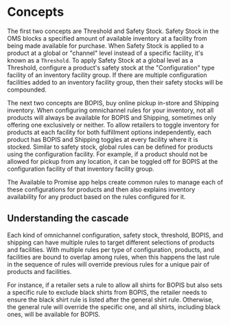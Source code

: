 # Concepts

The first two concepts are Threshold and Safety Stock. Safety Stock in the OMS blocks a specified amount of available inventory at a facility from being made available for purchase. When Safety Stock is applied to a product at a global or "channel" level instead of a specific facility, it's known as a `Threshold`. To apply Safety Stock at a global level as a Threshold, configure a product's safety stock at the "Configuration" type facility of an inventory facility group. If there are multiple configuration facilities added to an inventory facility group, then their safety stocks will be compounded.

The next two concepts are BOPIS, buy online pickup in-store and Shipping inventory. When configuring omnichannel rules for your inventory, not all products will always be available for BOPIS and Shipping, sometimes only offering one exclusively or neither. To allow retailers to toggle inventory for products at each facility for both fulfillment options independently, each product has BOPIS and Shipping toggles at every facility where it is stocked. Similar to safety stock, global rules can be defined for products using the configuration facility. For example, if a product should not be allowed for pickup from any location, it can be toggled off for BOPIS at the configuration facility of that inventory facility group.

The Available to Promise app helps create common rules to manage each of these configurations for products and then also explains inventory availability for any product based on the rules configured for it.

## Understanding the cascade

Each kind of omnichannel configuration, safety stock, threshold, BOPIS, and shipping can have multiple rules to target different selections of products and facilities. With multiple rules per type of configuration, products, and facilities are bound to overlap among rules, when this happens the last rule in the sequence of rules will override previous rules for a unique pair of products and facilities.

For instance, if a retailer sets a rule to allow all shirts for BOPIS but also sets a specific rule to exclude black shirts from BOPIS, the retailer needs to ensure the black shirt rule is listed after the general shirt rule. Otherwise, the general rule will override the specific one, and all shirts, including black ones, will be available for BOPIS.
